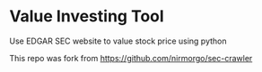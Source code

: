 # Value Investing Tool
Use EDGAR SEC website to value stock price using python


This repo was fork from https://github.com/nirmorgo/sec-crawler
